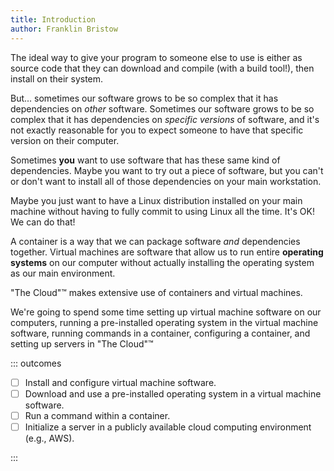 ```yaml
---
title: Introduction
author: Franklin Bristow
---
```


The ideal way to give your program to someone else to use is either as source
code that they can download and compile (with a build tool!), then install on
their system.

But... sometimes our software grows to be so complex that it has dependencies on
*other* software. Sometimes our software grows to be so complex that it has
dependencies on *specific versions* of software, and it's not exactly reasonable
for you to expect someone to have that specific version on their computer.

Sometimes **you** want to use software that has these same kind of dependencies.
Maybe you want to try out a piece of software, but you can't or don't want to
install all of those dependencies on your main workstation.

Maybe you just want to have a Linux distribution installed on your main machine
without having to fully commit to using Linux all the time. It's OK! We can do
that!

A container is a way that we can package software *and* dependencies together.
Virtual machines are software that allow us to run entire **operating systems**
on our computer without actually installing the operating system as our main
environment.

"The Cloud"&trade; makes extensive use of containers and virtual machines.

We're going to spend some time setting up virtual machine software on our
computers, running a pre-installed operating system in the virtual machine
software, running commands in a container, configuring a container, and setting
up servers in "The Cloud"&trade;

::: outcomes

* [ ] Install and configure virtual machine software.
* [ ] Download and use a pre-installed operating system in a virtual machine
  software.
* [ ] Run a command within a container.
* [ ] Initialize a server in a publicly available cloud computing environment
  (e.g., AWS).

:::
